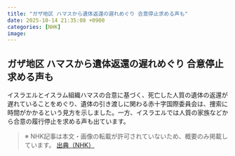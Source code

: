 ```yaml
---
title: "ガザ地区 ハマスから遺体返還の遅れめぐり 合意停止求める声も"
date: 2025-10-14 21:35:08 +0900
categories: [NHK]
image: 
---
```

## ガザ地区 ハマスから遺体返還の遅れめぐり 合意停止求める声も

イスラエルとイスラム組織ハマスの合意に基づく、死亡した人質の遺体の返還が遅れていることをめぐり、遺体の引き渡しに関わる赤十字国際委員会は、捜索に時間がかかるという見方を示しました。一方、イスラエルでは人質の家族などから合意の履行停止を求める声も出ています。

> ※ NHK記事は本文・画像の転載が許可されていないため、概要のみ掲載しています。
[出典（NHK）](http://www3.nhk.or.jp/news/html/20251015/k10014949591000.html)
